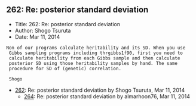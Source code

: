 ## 262: Re: posterior standard deviation

- Title: 262: Re: posterior standard deviation
- Author: Shogo Tsuruta
- Date: Mar 11, 2014
```
Non of our programs calculate heritability and its SD. When you use 
 Gibbs sampling programs including thrgibbs1f90, first you need to 
 calculate heritability from each Gibbs sample and then calculate 
 posterior SD using those heritability samples by hand. The same 
 procedure for SD of (genetic) correlation.

 Shogo
```

- [262](0262.md): Re: posterior standard deviation by Shogo Tsuruta, Mar 11, 2014
    - [264](0264.md): Re: posterior standard deviation by almarhoon76, Mar 11, 2014
